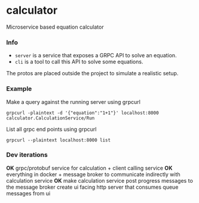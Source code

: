 # calculator
Microservice based equation calculator

### Info
- `server` is a service that exposes a GRPC API to solve an equation.
- `cli` is a tool to call this API to solve some equations.

The protos are placed outside the project to simulate a realistic setup.

### Example
Make a query against the running server using grpcurl
```
grpcurl -plaintext -d '{"equation":"1+1"}' localhost:8000 calculator.CalculationService/Run
```

List all grpc end points using grpcurl
```
grpcurl --plaintext localhost:8000 list
```

### Dev iterations
**OK** grpc/protobuf service for calculation + client calling service
**OK** everything in docker + message broker to communicate indirectly with calculation service
**OK** make calculation service post progress messages to the message broker
create ui facing http server that consumes queue messages from ui
